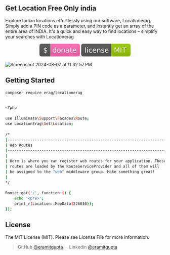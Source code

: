 
## Get Location Free Only india

Explore Indian locations effortlessly using our software, Locationerag. Simply add a PIN code as a parameter, and instantly get an array of the entire area of INDIA. It's a quick and easy way to find locations – simplify your searches with Locationerag


<p align="center">
  <a href="https://paypal.me/teamdevgeek">
    <img src="https://github.com/eramitgupta/server-commands/blob/main/%24-donate-ff69b4.svg">
  </a>

  <a>
    <img src="https://github.com/eramitgupta/server-commands/blob/main/framework.svg" alt="License">
  </a>
</p>


<img width="1470" alt="Screenshot 2024-08-07 at 11 32 57 PM" src="https://github.com/user-attachments/assets/b3d82b4e-e1c0-434c-8356-5affa9d3b583">


## Getting Started

```bash
composer require erag/locationerag
```

```bash

<?php

use Illuminate\Support\Facades\Route;
use LocationErag\Get\Location;

/*
|--------------------------------------------------------------------------
| Web Routes
|--------------------------------------------------------------------------
|
| Here is where you can register web routes for your application. These
| routes are loaded by the RouteServiceProvider and all of them will
| be assigned to the "web" middleware group. Make something great!
|
*/

Route::get('/', function () {
    echo '<pre>';
    print_r(Location::MapData(226010));
});
```
## License

The MIT License (MIT). Please see License File for more information.

> GitHub [@eramitgupta](https://github.com/eramitgupta) &nbsp;&middot;&nbsp;
> Linkedin [@eramitgupta](https://www.linkedin.com/in/eramitgupta/)

